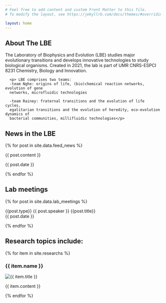 ```yaml
---
# Feel free to add content and custom Front Matter to this file.
# To modify the layout, see https://jekyllrb.com/docs/themes/#overriding-theme-defaults

layout: home
---
```


<div class="content-wrapper">
  <div class="main-content">
    <div class="lab-description-box">
      <h2> About The LBE </h2>
      <p>The Laboratory of Biophysics and Evolution (LBE) studies major evolutionary
      transitions and develops innovative technologies to study biological organisms.
      Created in 2021, the lab is part of UMR CNRS-ESPCI 8231 Chemistry, Biology and
      Innovation.</p>

      <p> LBE comprises two teams:
      -team Nghe: origins of life, (bio)chemical reaction networks, evolution of gene
      networks, microfluidic technologies

      -team Rainey: fraternal transitions and the evolution of life cycles,
      egalitarian transitions and the evolution of heredity, eco-evolution dynamics of
      bacterial communities, millifluidic technologies</p>
  </div>
</div>

<div class="news-feed">
    <h2>News in the LBE</h2>
    <div class="feed">
      {% for post in site.data.feed_news %}
      <div class="feed-item">
        <!-- <div class="feed-date">{{ post.title }}</div> -->
        <p class="feed-content">{{ post.content }}<br><div class="feed-date">{{ post.date }}</div></p>
      </div>
      {% endfor %}
    </div>
  </div>
</div>

<div class="meeting-feed">
    <h2>Lab meetings</h2>
    <div class="feed">
      {% for post in site.data.lab_meetings %}
      <div class="feed-item">
        <!-- <div class="feed-date">{{ post.title }}</div> -->
        <p class="feed-content">{{post.type}} {{ post.speaker }} <span class="feed-title">{{post.title}}</span><br><span class="feed-date">{{ post.date }}</span></p>
      </div>
      {% endfor %}
    </div>
</div>

<h2>Research topics include:</h2>
<div class="gallery">
  {% for item in site.researchs %}
  <div class="research-card">
    <h3>{{ item.name }}</h3>
    <img src="{{ item.image }}" alt="{{ item.title }}" class="research-thumbnail">
    <div class="research-card-body">
      <p>{{ item.content }}</p>
    </div>
  </div>
  {% endfor %}
</div>

